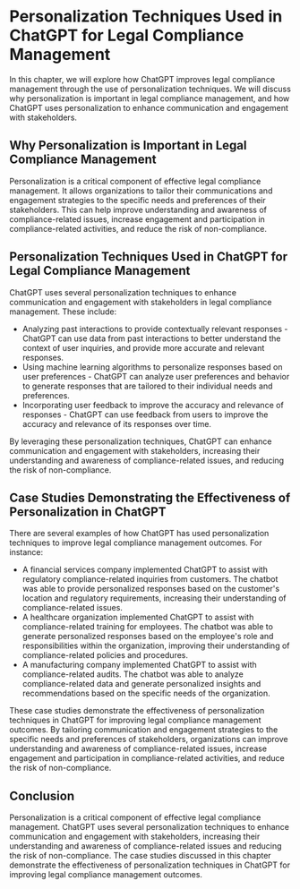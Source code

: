 Personalization Techniques Used in ChatGPT for Legal Compliance Management
=======================================================================================================================================

In this chapter, we will explore how ChatGPT improves legal compliance management through the use of personalization techniques. We will discuss why personalization is important in legal compliance management, and how ChatGPT uses personalization to enhance communication and engagement with stakeholders.

Why Personalization is Important in Legal Compliance Management
---------------------------------------------------------------

Personalization is a critical component of effective legal compliance management. It allows organizations to tailor their communications and engagement strategies to the specific needs and preferences of their stakeholders. This can help improve understanding and awareness of compliance-related issues, increase engagement and participation in compliance-related activities, and reduce the risk of non-compliance.

Personalization Techniques Used in ChatGPT for Legal Compliance Management
--------------------------------------------------------------------------

ChatGPT uses several personalization techniques to enhance communication and engagement with stakeholders in legal compliance management. These include:

* Analyzing past interactions to provide contextually relevant responses - ChatGPT can use data from past interactions to better understand the context of user inquiries, and provide more accurate and relevant responses.
* Using machine learning algorithms to personalize responses based on user preferences - ChatGPT can analyze user preferences and behavior to generate responses that are tailored to their individual needs and preferences.
* Incorporating user feedback to improve the accuracy and relevance of responses - ChatGPT can use feedback from users to improve the accuracy and relevance of its responses over time.

By leveraging these personalization techniques, ChatGPT can enhance communication and engagement with stakeholders, increasing their understanding and awareness of compliance-related issues, and reducing the risk of non-compliance.

Case Studies Demonstrating the Effectiveness of Personalization in ChatGPT
--------------------------------------------------------------------------

There are several examples of how ChatGPT has used personalization techniques to improve legal compliance management outcomes. For instance:

* A financial services company implemented ChatGPT to assist with regulatory compliance-related inquiries from customers. The chatbot was able to provide personalized responses based on the customer's location and regulatory requirements, increasing their understanding of compliance-related issues.
* A healthcare organization implemented ChatGPT to assist with compliance-related training for employees. The chatbot was able to generate personalized responses based on the employee's role and responsibilities within the organization, improving their understanding of compliance-related policies and procedures.
* A manufacturing company implemented ChatGPT to assist with compliance-related audits. The chatbot was able to analyze compliance-related data and generate personalized insights and recommendations based on the specific needs of the organization.

These case studies demonstrate the effectiveness of personalization techniques in ChatGPT for improving legal compliance management outcomes. By tailoring communication and engagement strategies to the specific needs and preferences of stakeholders, organizations can improve understanding and awareness of compliance-related issues, increase engagement and participation in compliance-related activities, and reduce the risk of non-compliance.

Conclusion
----------

Personalization is a critical component of effective legal compliance management. ChatGPT uses several personalization techniques to enhance communication and engagement with stakeholders, increasing their understanding and awareness of compliance-related issues and reducing the risk of non-compliance. The case studies discussed in this chapter demonstrate the effectiveness of personalization techniques in ChatGPT for improving legal compliance management outcomes.
